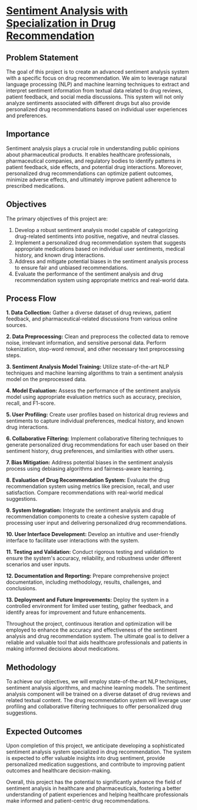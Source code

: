 # [Sentiment Analysis with Specialization in Drug Recommendation](http://34.131.166.57/)

## Problem Statement

The goal of this project is to create an advanced sentiment analysis system with a specific focus on drug recommendation. We aim to leverage natural language processing (NLP) and machine learning techniques to extract and interpret sentiment information from textual data related to drug reviews, patient feedback, and social media discussions. This system will not only analyze sentiments associated with different drugs but also provide personalized drug recommendations based on individual user experiences and preferences.

## Importance

Sentiment analysis plays a crucial role in understanding public opinions about pharmaceutical products. It enables healthcare professionals, pharmaceutical companies, and regulatory bodies to identify patterns in patient feedback, side effects, and potential drug interactions. Moreover, personalized drug recommendations can optimize patient outcomes, minimize adverse effects, and ultimately improve patient adherence to prescribed medications.

## Objectives

The primary objectives of this project are:

1. Develop a robust sentiment analysis model capable of categorizing drug-related sentiments into positive, negative, and neutral classes.
2. Implement a personalized drug recommendation system that suggests appropriate medications based on individual user sentiments, medical history, and known drug interactions.
3. Address and mitigate potential biases in the sentiment analysis process to ensure fair and unbiased recommendations.
4. Evaluate the performance of the sentiment analysis and drug recommendation system using appropriate metrics and real-world data.

## Process Flow

**1. Data Collection:** Gather a diverse dataset of drug reviews, patient feedback, and pharmaceutical-related discussions from various online sources.

**2. Data Preprocessing:** Clean and preprocess the collected data to remove noise, irrelevant information, and sensitive personal data. Perform tokenization, stop-word removal, and other necessary text preprocessing steps.

**3. Sentiment Analysis Model Training:** Utilize state-of-the-art NLP techniques and machine learning algorithms to train a sentiment analysis model on the preprocessed data.

**4. Model Evaluation:** Assess the performance of the sentiment analysis model using appropriate evaluation metrics such as accuracy, precision, recall, and F1-score.

**5. User Profiling:** Create user profiles based on historical drug reviews and sentiments to capture individual preferences, medical history, and known drug interactions.

**6. Collaborative Filtering:** Implement collaborative filtering techniques to generate personalized drug recommendations for each user based on their sentiment history, drug preferences, and similarities with other users.

**7. Bias Mitigation:** Address potential biases in the sentiment analysis process using debiasing algorithms and fairness-aware learning.

**8. Evaluation of Drug Recommendation System:** Evaluate the drug recommendation system using metrics like precision, recall, and user satisfaction. Compare recommendations with real-world medical suggestions.

**9. System Integration:** Integrate the sentiment analysis and drug recommendation components to create a cohesive system capable of processing user input and delivering personalized drug recommendations.

**10. User Interface Development:** Develop an intuitive and user-friendly interface to facilitate user interactions with the system.

**11. Testing and Validation:** Conduct rigorous testing and validation to ensure the system's accuracy, reliability, and robustness under different scenarios and user inputs.

**12. Documentation and Reporting:** Prepare comprehensive project documentation, including methodology, results, challenges, and conclusions.

**13. Deployment and Future Improvements:** Deploy the system in a controlled environment for limited user testing, gather feedback, and identify areas for improvement and future enhancements.

Throughout the project, continuous iteration and optimization will be employed to enhance the accuracy and effectiveness of the sentiment analysis and drug recommendation system. The ultimate goal is to deliver a reliable and valuable tool that aids healthcare professionals and patients in making informed decisions about medications.

## Methodology

To achieve our objectives, we will employ state-of-the-art NLP techniques, sentiment analysis algorithms, and machine learning models. The sentiment analysis component will be trained on a diverse dataset of drug reviews and related textual content. The drug recommendation system will leverage user profiling and collaborative filtering techniques to offer personalized drug suggestions.

## Expected Outcomes

Upon completion of this project, we anticipate developing a sophisticated sentiment analysis system specialized in drug recommendation. The system is expected to offer valuable insights into drug sentiment, provide personalized medication suggestions, and contribute to improving patient outcomes and healthcare decision-making.

Overall, this project has the potential to significantly advance the field of sentiment analysis in healthcare and pharmaceuticals, fostering a better understanding of patient experiences and helping healthcare professionals make informed and patient-centric drug recommendations.
